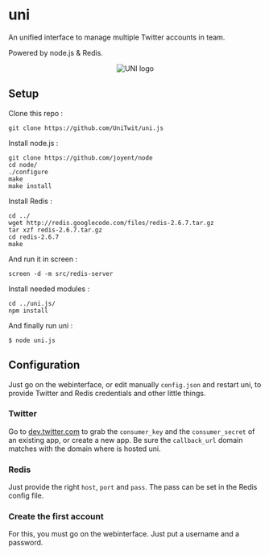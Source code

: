uni
======

An unified interface to manage multiple Twitter accounts in team.

Powered by node.js & Redis.

<p align="center">
  <img src="https://raw.github.com/UniTwit/uni.js/master/public/img/uni_r.png" alt="UNI logo"/>
</p>

## Setup


Clone this repo : 

	git clone https://github.com/UniTwit/uni.js

Install node.js : 

	git clone https://github.com/joyent/node
	cd node/
	./configure
	make
	make install

Install Redis : 

	cd ../
	wget http://redis.googlecode.com/files/redis-2.6.7.tar.gz
	tar xzf redis-2.6.7.tar.gz
	cd redis-2.6.7
	make

And run it in screen :

	screen -d -m src/redis-server

Install needed modules : 

	cd ../uni.js/
	npm install

And finally run uni : 

	$ node uni.js
	
## Configuration
Just go on the webinterface, or edit manually `config.json` and restart uni, to provide Twitter and Redis credentials and other little things.

### Twitter
Go to [dev.twitter.com](https://dev.twitter.com/) to grab the `consumer_key` and the `consumer_secret` of an existing app, or create a new app.
Be sure the `callback_url` domain matches with the domain where is hosted uni.

### Redis
Just provide the right `host`, `port` and `pass`. The pass can be set in the Redis config file.

### Create the first account
For this, you must go on the webinterface. Just put a username and a password.
